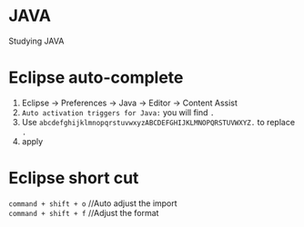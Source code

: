 # JAVA
Studying JAVA


# Eclipse auto-complete

1. Eclipse -> Preferences -> Java -> Editor -> Content Assist 
2. `Auto activation triggers for Java:` you will find `.`
3. Use `abcdefghijklmnopqrstuvwxyzABCDEFGHIJKLMNOPQRSTUVWXYZ.` to replace `.`
4. apply


# Eclipse short cut
`command + shift + o` //Auto adjust the import  
`command + shift + f` //Adjust the format


